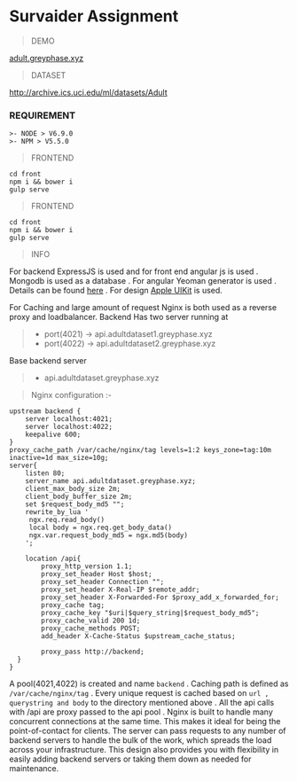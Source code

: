 # Survaider Assignment
>  DEMO

[adult.greyphase.xyz](adult.greyphase.xyz)


>  DATASET

 http://archive.ics.uci.edu/ml/datasets/Adult
### REQUIREMENT
```
>- NODE > V6.9.0
>- NPM > V5.5.0
```

> FRONTEND

```
cd front
npm i && bower i
gulp serve
```
> FRONTEND

```
cd front
npm i && bower i
gulp serve
```
> INFO

For backend ExpressJS is used and for front end angular js is used .
Mongodb is used as a database . For angular Yeoman generator is used . Details can be found  [here](https://github.com/Swiip/generator-gulp-angular) . For design [Apple UIKit](https://getuikit.com/) is used.

For Caching and large amount of request Nginx is both used as a reverse proxy and loadbalancer.
Backend Has two server running at
>- port(4021) -> api.adultdataset1.greyphase.xyz
>- port(4022) -> api.adultdataset2.greyphase.xyz

Base backend server
>- api.adultdataset.greyphase.xyz

> Nginx configuration :-
```
upstream backend {
    server localhost:4021;
    server localhost:4022;
    keepalive 600;
}
proxy_cache_path /var/cache/nginx/tag levels=1:2 keys_zone=tag:10m inactive=1d max_size=10g;
server{
    listen 80;
    server_name api.adultdataset.greyphase.xyz;
    client_max_body_size 2m;
    client_body_buffer_size 2m;
    set $request_body_md5 "";
    rewrite_by_lua '
     ngx.req.read_body()
     local body = ngx.req.get_body_data()
     ngx.var.request_body_md5 = ngx.md5(body)
    ';

    location /api{
        proxy_http_version 1.1;
        proxy_set_header Host $host;
        proxy_set_header Connection "";
        proxy_set_header X-Real-IP $remote_addr;
        proxy_set_header X-Forwarded-For $proxy_add_x_forwarded_for;
        proxy_cache tag;
        proxy_cache_key "$uri|$query_string|$request_body_md5";
        proxy_cache_valid 200 1d;
        proxy_cache_methods POST;
        add_header X-Cache-Status $upstream_cache_status;

        proxy_pass http://backend;
  }
}
```
A pool(4021,4022) is created and name `backend` . Caching path is defined as `/var/cache/nginx/tag` . Every unique request is cached based on `url , querystring and body` to the directory mentioned above . All the api calls with /api are proxy passed to the api pool . Nginx is built to handle many concurrent connections at the same time. This makes it ideal for being the point-of-contact for clients. The server can pass requests to any number of backend servers to handle the bulk of the work, which spreads the load across your infrastructure. This design also provides you with flexibility in easily adding backend servers or taking them down as needed for maintenance.
